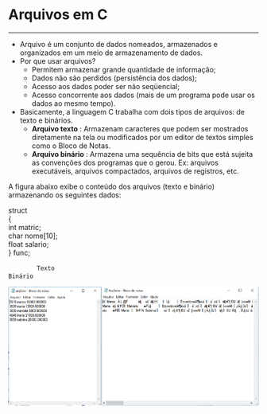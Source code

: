 # Arquivos em C
---
+ Arquivo é um conjunto de dados nomeados, armazenados e organizados em um meio de armazenamento de dados. 
+ Por que usar arquivos?
    + Permitem armazenar grande quantidade de informação;
    + Dados não são perdidos (persistência dos dados);
    + Acesso aos dados poder ser não seqüencial;
    + Acesso concorrente aos dados (mais de um programa pode usar os dados ao mesmo tempo).
+ Basicamente, a linguagem C trabalha com dois tipos de arquivos: de texto e binários.
    + <b>Arquivo texto</b> : Armazenam caracteres que podem ser mostrados diretamente na tela ou modificados por um editor de textos simples como o Bloco de Notas. 
    + <b>Arquivo binário</b> : Armazena uma sequência de bits que está sujeita as convenções dos programas que o gerou. Ex: arquivos executáveis, arquivos compactados, arquivos de registros, etc.</br>
 

 A figura abaixo exibe o conteúdo dos arquivos (texto e binário) armazenando os seguintes dados: <br>

 struct <br/>
  {<br/>
       int matric; <br/>
       char nome[10]; <br/>
       float salario; <br/>
  } func; <br/>
  
            Texto                                                                      Binário
 ![programa](/markdowns/arquivo.png)                                       
 
   
